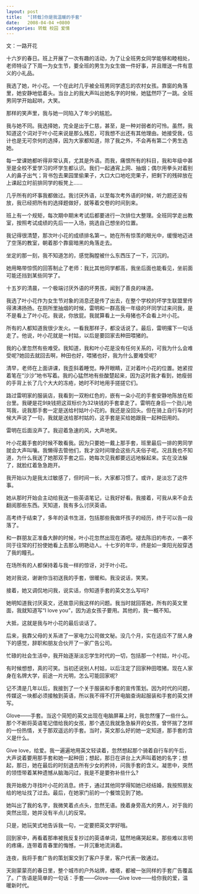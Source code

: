 ```yaml
---
layout: post
title:  "[转载]你是我温暖的手套"
date:   2008-04-04 +0800
categories: 转载 校园 爱情
---
```


文：一路开花

十六岁的春日。班上开展了一次有趣的活动，为了让全班男女同学能够和睦相处，老师特设了下周一为女生节，要全班的男生为女生做一件好事，并且赠送一件有意义的小礼品。

我选了她，叶小花。一个在此时几乎被全班男同学遗忘的农村女孩。靠窗的角落里，她安静地低着头。当台上的我大声叫出她名字的时候，她猛然吓了一跳。全班男同学开始起哄，大笑。

那样的笑声里，我与她一同陷入了年少的尴尬。

我与她不同。我选择她，完全是出于仁慈，甚至，是一种对弱者的可怜。虽然，我知道这个词对于叶小花来说是那么残忍，可我想不出还有其他理由。她接受我，估计也是无可奈何的选择，因为大家都知道，除了我之外，不会再有第二个男生选她。

每一堂课她都听得非常认真，尤其是外语。而我，痛恨所有的科目，我和年级中甚至是全校不爱学习的坏学生都认识。我们一起通宵上网、抽烟；偶尔用拳头对着别人的鼻子出气；背书包去果园里偷果子，大口大口地吃完果子，把剩下的残碎放在上课起立时前排同学的板凳上……

几乎所有的坏事我都做过。我讨厌外语，以至每次考外语的时候，听力题还没有放，我已经把所有的选择题做好，就等着交卷的时间到来。

班上有一个规矩，每次期中期末考试后都要进行一次排位大整理。全班同学走出教室，按照考试成绩的先后一一入场，挑选自己想坐的位置。

我记得很清楚，那次叶小花的成绩排名第一。她在所有惊羡的眼光中，缓慢地迈进了空荡的教室，朝着那个靠窗暗黑的角落走去。

坐定的那一刻，我不知道怎的，感觉胸膛被什么东西压了一下，沉沉的。

她用略带惊慌的回答制止了老师：我比其他同学都高，我坐后面也能看见，坐前面可能还挡到某些同学了。

十五岁的清晨，一个极端讨厌外语的坏男孩，闻到了善良的味道。

我选了叶小花作为女生节对象的消息还是传了出去，在整个学校的坏学生联盟里传得沸沸扬扬。在厕所里抽烟的时候，雷明和一群高我一年级的坏同学过来问我，是不是看上了叶小花。我说，你放屁。我就算看上一头母猪也不会看上叶小花。

所有的人都知道我很少发火。一看我那样子，都没话说了。最后，雷明撂下一句话走了。他说，叶小花就是一村姑，以后是要回家去种田喂猪的。

我的心里忽然有些难受。我知道，我和叶小花是没有任何关系的，可我为什么会难受呢?她回去就回去啊，种田也好，喂猪也好，我为什么要难受呢?

清早，老师在上面讲课，我歪斜着睡觉。睁开眼睛，正对着叶小花的位置。她紧捏着笔在“沙沙”地书写着。我的心猛然地有些酸楚起来，因为这时我才看到，她瘦弱的手背上长了几个大大的冻疮，她时不时地用手搓搓它们。

路过雷明家的服装店，我看到一双粉红色的，嵌有一朵小花的手套安静地陈放在柜台里。我硬是花9块钱把这双标价为32块钱的手套拿走了。雷明在身后一个劲儿地骂我，说我那手套一定是送给村姑叶小花的。我还是没回头。但在骑上自行车的时候大声说了一句，我就是送给那村姑的，这手套是买给她跟我一起种田用的。

雷明在后面没声了。我迎着急速的风，大声地笑。

叶小花戴手套的时候不敢看我。因为只要她一戴上那手套，班里最后一排的男同学就会大声叫嚷。我懒得去管他们，我才没时间理会这些凡夫俗子呢。况且我也不知道，为什么我送了她那双手套之后，她每次见我都要远远地躲起来。实在没法躲了，就脸红着急急跑开。

我开始以为是我太过敏感了，但时间一长，大家都习惯了。或许，是淡忘了这件事。

她从那时开始会主动给我送一些英语笔记，让我好好看。我接着，可我从来不会去翻阅那些东西。天知道，我有多么讨厌英语。

高考终于结束了，多年的读书生涯，包括那些我做坏孩子的经历，终于可以告一段落了。

和一群朋友正准备大醉的时候，叶小花忽然出现在酒吧。褪去陈旧的布衣，一袭不同于往常的打扮使她看上去那么明艳动人。十七岁的年华，终是如一束阳光般穿透了我的瞳孔。

在场所有的人都保持着与我一样的惊讶，对于叶小花。

她对我说，谢谢你当初送我的手套，很暖和。我没说话，笑笑。

接着，她又调侃地问我，说实话，你知道手套的英文怎么写吗?

她明知道我讨厌英文，还故意问我这样的问题。我当时就回答她，所有的英文里面，我就知道写“I love you”，因为追女孩子要用。其他的，我一概不知。

大抵，这就是我与叶小花的最后谈话了。

后来，我靠父母的关系进了一家电力公司做文秘。没几个月，实在适应不了居人身下的感觉，辞职和朋友合伙开了一家广告公司。

忙碌的社会生活中，我开始逐渐淡忘学生时代的一切，包括那一个村姑，叶小花。

有时候想想，真的可笑。当初还说别人村姑，以后注定了回家种田喂猪。现在人家身在名牌大学，前途一片光明，怎么可能回家呢?

记不清是几年以后，我接到了一个关于服装和手套的宣传策划。因为时代的问题，传媒这一块都必须接触到英语，所以我不得不打开电脑查询起服装和手套的英文拼写。

Glove——手套。当这个简短的英文出现在电脑屏幕上时，我忽然懂了一些什么。那个不断将英语笔记借给我的女孩，那个遇见我就急急躲开的女孩，曾怀揣了怎样的一份热情，关于那双遥远的手套。当时，英文那么好的她一定知道，那手套的含义是什么。

Give love，给爱。我一遍遍地用英文轻读着，忽然想起那个骑着自行车的午后，大声说着要用那手套和她一起种田；想起，那日在讲台上大声叫着她的名字；想起，那日，她在最后的时刻退去所有少女的矜持，问我手套的含义。凝思中，突然的领悟带着某种遗憾从脑海闪过，我是不是要弥补些什么?

我开始极力寻找叶小花的消息。终于，通过其他同学得知她已经结婚，我按照朋友给的地址找了过去。最后，在她家门前的一个餐馆见到了她。

她叫出了我的名字，我微笑着点点头，忽然无语。挽着身旁高大的男人，对于我的突然出现，她并没有半点儿的反常。

只是，她玩笑式地告诉我一句，一定要把英文学好哦。

回到家中，再看着那串被我反复抄过的英语单词，猛然地痛哭起来。那些难以言明的疼痛，连带着青春里的悔憾，一并沉重地流淌着。

连夜，我将手套广告的策划案交到了客户手里，客户代表一致通过。

天刚蒙蒙亮的春日里，整个城市的户外站牌，楼塔，都被一张同样的手套广告覆盖了。广告语是简单的一句话：手套——Glove——Give love——给你我的爱，温暖新时代。

